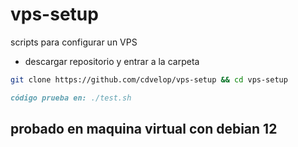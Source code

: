 # vps-setup


scripts para configurar un VPS

- descargar repositorio y entrar a la carpeta
```bash
git clone https://github.com/cdvelop/vps-setup && cd vps-setup
```
```markdown
código prueba en: ./test.sh
```


## probado en maquina virtual con debian 12